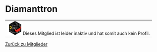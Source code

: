 <h1 class="mitgliedername">Diamanttron</h1>

<table class="error_table"><tr><td><img src="Head/Diamanttron.png" width="50px">Dieses Mitglied ist leider inaktiv und
hat somit auch kein Profil.</td></tr></table>

[Zurück zu Mitglieder](https://themaun.github.io/Mitglieder)

